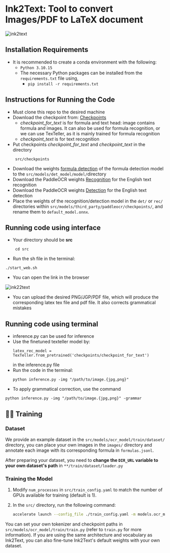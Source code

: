 # Ink2Text: Tool to convert Images/PDF to LaTeX document 

![ink2text](https://github.com/user-attachments/assets/c428e743-012b-45c6-82cf-fd8ff4d3d00d) 
## Installation Requirements
- It is recommended to create a conda environment with the following:
  - `Python 3.10.15`
  - The necessary Python packages can be installed from the `requirements.txt` file using,
    - `pip install -r requirements.txt`
## Instructions for Running the Code
- Must clone this repo to the desired machine
- Download the checkpoint from: [Checkpoints](https://drive.google.com/drive/folders/1z7MMYoh_bCl0YjJm_aPhvXf68aeOL-E0?usp=drive_link)
   - _checkpoint_for_text_ is for formula and text head: image contains formula and images. It can also be used for formula recognition, or we can use TexTeller, as it is mainly trained for formula recognition
   - _checkpoint_text_ is for text recognition
- Put checkpoints _checkpoint_for_text_ and _checkpoint_text_ in the directory
  ```
   src/checkpoints
   ```
- Download the weights [formula detection](https://drive.google.com/file/d/1aSn8nAjGXuYLI0bc1i9Qg1z4Tz0hbdY5/view?usp=drive_link) of the formula detection model to the `src/models/det_model/model/`directory
-  Download the PaddleOCR weights [Recognition](https://drive.google.com/file/d/1vEfregonJp4Wga8UWfYX7bPREXCmf7WL/view?usp=sharing) for the English text recognition 
-  Download the PaddleOCR weights [Detection](https://drive.google.com/file/d/1TqOceYNw2m92ayWg9DCCbGQ_VYV3-u5C/view?usp=drive_link) for the English text detection
-  Place the weights of the recognition/detection model in the `det/` or `rec/` directories within `src/models/third_party/paddleocr/checkpoints/`, and rename them to `default_model.onnx`.
## Running code using interface 
- Your directory should be **src**
  ```
   cd src
  ```
- Run the sh file in the terminal:
 ```
 ./start_web.sh
```
- You can open the link in the browser
  
![ink22text](https://github.com/user-attachments/assets/0777ef87-979d-4e11-86e9-d25257c9f1c3)

- You can upload the desired PNG/JGP/PDF file, which will produce the corresponding latex tex file and pdf file. It also corrects grammatical mistakes
## Running code using terminal 
- inference.py can be used for inference
- Use the finetuned texteller model by:
  ```
  latex_rec_model = TexTeller.from_pretrained('checkpoints/checkpoint_for_text')
  ```
  in the inference.py file
- Run the code in the terminal:
  ```
  python inference.py -img "/path/to/image.{jpg,png}"
  ```
- To apply grammatical correction, use the command
 ```
python inference.py -img "/path/to/image.{jpg,png}" -grammar
```

## 🏋️‍♂️ Training

### Dataset

We provide an example dataset in the `src/models/ocr_model/train/dataset/` directory, you can place your own images in the `images/` directory and annotate each image with its corresponding formula in `formulas.jsonl`.

After preparing your dataset, you need to **change the `DIR_URL` variable to your own dataset's path** in `**/train/dataset/loader.py`

### Training the Model

1. Modify `num_processes` in `src/train_config.yaml` to match the number of GPUs available for training (default is 1).
2. In the `src/` directory, run the following command:

   ```bash
   accelerate launch --config_file ./train_config.yaml -m models.ocr_model.train.train
   ```

You can set your own tokenizer and checkpoint paths in `src/models/ocr_model/train/train.py` (refer to `train.py` for more information). If you are using the same architecture and vocabulary as Ink2Text, you can also fine-tune Ink2Text's default weights with your own dataset.
